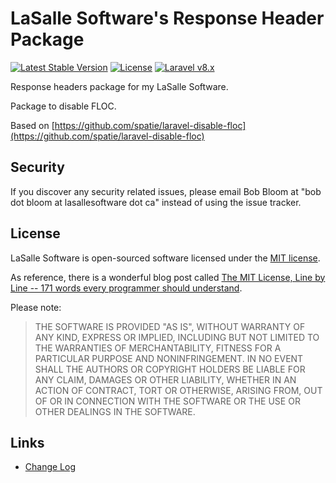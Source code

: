 # LaSalle Software's Response Header Package

<p>
<a href="https://packagist.org/packages/lasallesoftware/ls-responseheaders-pkg"><img src="https://poser.pugx.org/lasallesoftware/ls-responseheaders-pkg/v/stable.svg" alt="Latest Stable Version"></a>
<a href="https://packagist.org/packages/lasallesoftware/ls-responseheaders-pkg"><img src="https://poser.pugx.org/lasallesoftware/ls-responseheaders-pkg/license.svg" alt="License"></a>
<a href="https://laravel.com/"><img src="https://img.shields.io/badge/Laravel-v8-brightgreen.svg?style=flat-square" alt="Laravel v8.x"></a> 
</p>

Response headers package for my LaSalle Software.

Package to disable FLOC. 

Based on [https://github.com/spatie/laravel-disable-floc](https://github.com/spatie/laravel-disable-floc)

## Security

If you discover any security related issues, please email Bob Bloom at "bob dot bloom at lasallesoftware dot ca" instead of using the issue tracker.

## License

LaSalle Software is open-sourced software licensed under the [MIT license](https://opensource.org/licenses/MIT).

As reference, there is a wonderful blog post called [The MIT License, Line by Line -- 171 words every programmer should understand](https://writing.kemitchell.com/2016/09/21/MIT-License-Line-by-Line.html).

Please note:
>THE SOFTWARE IS PROVIDED "AS IS", WITHOUT WARRANTY OF ANY KIND, EXPRESS OR IMPLIED, INCLUDING BUT NOT LIMITED TO THE WARRANTIES OF MERCHANTABILITY, FITNESS FOR A PARTICULAR PURPOSE AND NONINFRINGEMENT. IN NO EVENT SHALL THE AUTHORS OR COPYRIGHT HOLDERS BE LIABLE FOR ANY CLAIM, DAMAGES OR OTHER LIABILITY, WHETHER IN AN ACTION OF CONTRACT, TORT OR OTHERWISE, ARISING FROM, OUT OF OR IN CONNECTION WITH THE SOFTWARE OR THE USE OR OTHER DEALINGS IN THE SOFTWARE.

## Links

* [Change Log](CHANGELOG.md)
